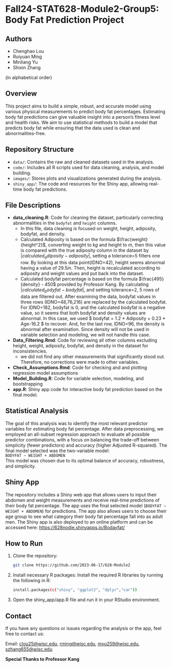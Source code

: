 # Fall24-STAT628-Module2-Group5: Body Fat Prediction Project

## Authors 
- Chenghao Lou 
- Ruiyuan Ming 
- Minliang Yu 
- Shixin Zhang

(in alphabetical order) 


## Overview
This project aims to build a simple, robust, and accurate model using various physical measurements to predict body fat percentages. Estimating body fat predictions can give valuable insight into a person’s fitness level and health risks. We aim to use statistical methods to build a model that predicts body fat while ensuring that the data used is clean and abnormalities-free. 


## Repository Structure
- `data/`: Contains the raw and cleaned datasets used in the analysis.
- `code/`: Includes all R scripts used for data cleaning, analysis, and model building.
- `images/`: Stores plots and visualizations generated during the analysis.
- `shiny_app/`: The code and resources for the Shiny app, allowing real-time body fat predictions.
  
## File Descriptions 

- **data_cleaning.R**: Code for cleaning the dataset, particularly correcting abnormalities in the `bodyfat` and `height` columns.
  - In this file, data cleaning is focused on weight, height, adiposity, bodyfat, and density.
  - Calculated Adiposity is based on the formula $\frac{weight}{height^2}$, converting weight to $kg$ and height to $m$, then this value is compared with the true adiposity column in the dataset by $|calculated_adiposity - adiposity|$, setting a tolerance=5 filters one row. By looking at this data point(IDNO=42), height seems abnormal having a value of $29.5 in$. Then, height is recalculated according to adiposity and weight values and put back into the dataset.
  - Calculated bodyfat percentage is based on the formula $\frac{495}{density} - 450$ provided by Professor Kang. By calculating $|calculated_bodyfat - bodyfat|$, and setting tolerance=2, 5 rows of data are filtered out. After examining the data, bodyfat values in three rows (IDNO=48,76,216) are replaced by the calculated bodyfat. For IDNO=182, bodyfat is 0, and the calculated bodyfat is a negative value, so it seems that both bodyfat and density values are abnormal. In this case, we used $ bodyfat = 1.2 * Adiposity + 0.23 * Age-16.2 $ to recover. And, for the last row, IDNO=96, the density is abnormal after examination. Since density will not be used in variable selection and modeling, we will not handle this case.
- **Data_Filtering.Rmd**: Code for reviewing all other columns excluding height, weight, adiposity, bodyfat, and density in the dataset for inconsistencies.
  - we did not find any other measurements that significantly stood out. Therefore, no corrections were made to other variables.
- **Check_Assumptions.Rmd**: Code for checking and and plotting regression model assumptions
- **Model_Building.R**: Code for variable selection, modeling, and bootstrapping 
- **app.R**: Shiny app code for interactive body fat prediction based on the final model.

## Statistical Analysis
The goal of this analysis was to identify the most relevant predictor variables for estimating body fat percentage. After data preprocessing, we employed an all-subset regression approach to evaluate all possible predictor combinations, with a focus on balancing the trade-off between simplicity (fewer predictors) and accuracy (higher Adjusted R-squared).
The final model selected was the two-variable model:  
`BODYFAT ~ WEIGHT + ABDOMEN`  
This model was chosen due to its optimal balance of accuracy, robustness, and simplicity.

## Shiny App
The repository includes a Shiny web app that allows users to input their abdomen and weight measurements and receive real-time predictions of their body fat percentage. The app uses the final selected model (`BODYFAT ~ WEIGHT + ABDOMEN`) for predictions. The app also allows users to choose their age group to see what category their body fat percentage fall into as adult men. The Shiny app is also deployed to an online platform and can be accessed here:
https://628nodie.shinyapps.io/Bodayfat/



## How to Run
1. Clone the repository:
   ```bash
   git clone https://github.com/2023-06-17/628-Module2
2. Install necessary R packages: Install the required R libraries by running the following in R:
   ```bash
   install.packages(c("shiny", "ggplot2", "dplyr","car"))
3. Open the shiny_app/app.R file and run it in your RStudio environment.

## Contact
If you have any questions or issues regarding the analysis or the app, feel free to contact us:

  Email: clou25@wisc.edu, rming@wisc.edu, myu259@wisc.edu, szhang655@wisc.edu

 
**Special Thanks to Professor Kang**

